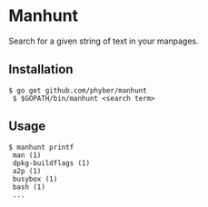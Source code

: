 # Manhunt

Search for a given string of text in your manpages.

## Installation

	$ go get github.com/phyber/manhunt
	 $ $GOPATH/bin/manhunt <search term>

## Usage

	$ manhunt printf
	 man (1)
	 dpkg-buildflags (1)
	 a2p (1)
	 busybox (1)
	 bash (1)
	 ...


